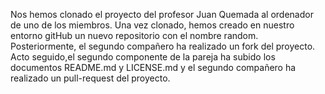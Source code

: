 Nos hemos clonado el proyecto del profesor Juan Quemada al ordenador de uno de los miembros. Una vez clonado, hemos creado en nuestro entorno gitHub un nuevo repositorio con el nombre random. Posteriormente, el segundo compañero ha realizado un fork del proyecto. Acto seguido,el segundo componente de la  pareja ha subido los documentos README.md y LICENSE.md y el segundo compañero ha realizado un pull-request del proyecto.
